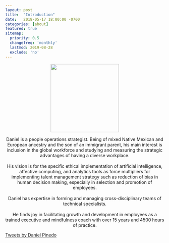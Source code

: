 ```yaml
---
layout: post
title:  "Introduction"
date:   2018-05-17 18:00:00 -0700
categories: [about]
featured: true
sitemap:
  priority: 0.5
  changefreq: 'monthly'
  lastmod: 2019-08-28
  exclude: 'no'
---
```


<p align="center">
  <img src="https://pinedo.org/assets/png/dpinedo_photo.png" height="216" width="216">
</p>
<p align="center">
Daniel is a people operations strategist. Being of mixed Native Mexican and European ancestry and the son of an immigrant parent, his main interest is inclusion in the global workforce and studying and measuring the strategic advantages of having a diverse workplace.
<br><br>
His vision is for the specific ethical implementation of artificial intelligence, affective computing, and analytics tools as force multipliers for implementing talent management strategy such as reduction of bias in human decision making, especially in selection and promotion of employees.
<br><br>
Daniel has expertise in forming and managing cross-disciplinary teams of technical specialists.
<br><br>
He finds joy in facilitating growth and development in employees as a trained executive and mindfulness coach with over 15 years and 4500 hours of practice.
</p>

<a class="twitter-timeline" href="https://twitter.com/pinedo_dot_org?ref_src=twsrc%5Etfw">Tweets by Daniel Pinedo</a> <script async src="https://platform.twitter.com/widgets.js" charset="utf-8"></script>
